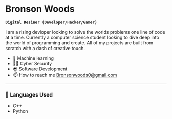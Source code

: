 # Bronson Woods

**`Digital Desiner (Developer/Hacker/Gamer) `**

I am a rising devloper looking to solve the worlds problems one line of code at a time. Currently a 
computer science student looking to dive deep into the world of programming and create. All of my 
projects are built from scratch with a dash of creative touch.

- 👀 Machine learning
- 🤌🏽 Cyber Security
- 😎 Software Development
- 📫 How to reach me Bronsonwoods0@gmail.com 

---

### 🧰 Languages Used
- C++
- Python


<!---
blasian01/blasian01 is a ✨ special ✨ repository because its `README.md` (this file) appears on your GitHub profile.
You can click the Preview link to take a look at your changes.
--->
